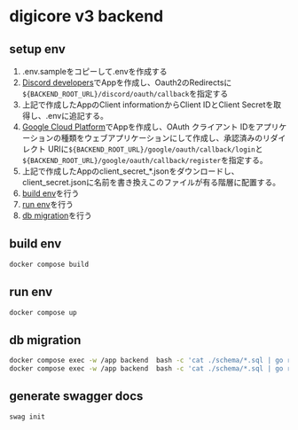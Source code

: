 # digicore v3 backend

## setup env

1. .env.sampleをコピーして.envを作成する
1. [Discord developers](https://discord.com/developers/applications)でAppを作成し、Oauth2のRedirectsに`${BACKEND_ROOT_URL}/discord/oauth/callback`を指定する
1. 上記で作成したAppのClient informationからClient IDとClient Secretを取得し、.envに追記する。
1. [Google Cloud Platform](https://console.cloud.google.com/home/dashboard)でAppを作成し、OAuth クライアント IDをアプリケーションの種類をウェブアプリケーションにして作成し、承認済みのリダイレクト URIに`${BACKEND_ROOT_URL}/google/oauth/callback/login`と`${BACKEND_ROOT_URL}/google/oauth/callback/register`を指定する。
1. 上記で作成したAppのclient_secret_*.jsonをダウンロードし、client_secret.jsonに名前を書き換えこのファイルが有る階層に配置する。
1. [build env](#build-env)を行う
1. [run env](#run-env)を行う
1. [db migration](#db-migration)を行う

## build env

```sh
docker compose build
```

## run env

```sh
docker compose up
```

## db migration

```sh
docker compose exec -w /app backend  bash -c 'cat ./schema/*.sql | go run github.com/k0kubun/sqldef/cmd/mysqldef@v0.11.50 --user=${DB_USER} --password=${DB_PASSWORD} --host=${DB_HOST} ${DB_DATABASE} --dry-run'
docker compose exec -w /app backend  bash -c 'cat ./schema/*.sql | go run github.com/k0kubun/sqldef/cmd/mysqldef@v0.11.50 --user=${DB_USER} --password=${DB_PASSWORD} --host=${DB_HOST} ${DB_DATABASE}'
```

## generate swagger docs

```sh
swag init
```

